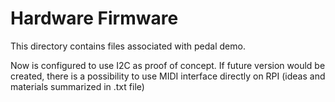 # Hardware Firmware

This directory contains files associated with pedal demo.

Now is configured to use I2C as proof of concept. If future version would be created, there is a possibility to use MIDI interface directly on RPI (ideas and materials summarized in .txt file)
